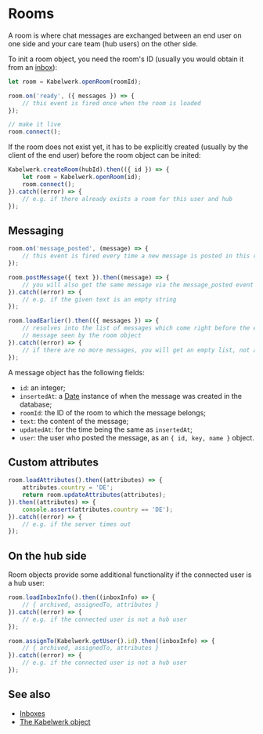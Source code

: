 # Rooms

A room is where chat messages are exchanged between an end user on one side and your care team (hub users) on the other side.

To init a room object, you need the room's ID (usually you would obtain it from an [inbox](./inboxes.md)):

```js
let room = Kabelwerk.openRoom(roomId);

room.on('ready', ({ messages }) => {
    // this event is fired once when the room is loaded
});

// make it live
room.connect();
```

If the room does not exist yet, it has to be explicitly created (usually by the client of the end user) before the room object can be inited:

```js
Kabelwerk.createRoom(hubId).then(({ id }) => {
    let room = Kabelwerk.openRoom(id);
    room.connect();
}).catch((error) => {
    // e.g. if there already exists a room for this user and hub
});
```


## Messaging

```js
room.on('message_posted', (message) => {
    // this event is fired every time a new message is posted in this room
});

room.postMessage({ text }).then((message) => {
    // you will also get the same message via the message_posted event
}).catch((error) => {
    // e.g. if the given text is an empty string
});

room.loadEarlier().then(({ messages }) => {
    // resolves into the list of messages which come right before the earliest
    // message seen by the room object
}).catch((error) => {
    // if there are no more messages, you will get an empty list, not an error
});
```

A message object has the following fields:

- `id`: an integer;
- `insertedAt`: a [Date](https://developer.mozilla.org/en-US/docs/Web/JavaScript/Reference/Global_Objects/Date) instance of when the message was created in the database;
- `roomId`: the ID of the room to which the message belongs;
- `text`: the content of the message;
- `updatedAt`: for the time being the same as `insertedAt`;
- `user`: the user who posted the message, as an `{ id, key, name }` object.


## Custom attributes

```js
room.loadAttributes().then((attributes) => {
    attributes.country = 'DE';
    return room.updateAttributes(attributes);
}).then((attributes) => {
    console.assert(attributes.country == 'DE');
}).catch((error) => {
    // e.g. if the server times out
});
```


## On the hub side

Room objects provide some additional functionality if the connected user is a hub user:

```js
room.loadInboxInfo().then((inboxInfo) => {
    // { archived, assignedTo, attributes }
}).catch((error) => {
    // e.g. if the connected user is not a hub user
});

room.assignTo(Kabelwerk.getUser().id).then((inboxInfo) => {
    // { archived, assignedTo, attributes }
}).catch((error) => {
    // e.g. if the connected user is not a hub user
});
```


## See also

- [Inboxes](./inboxes.md)
- [The Kabelwerk object](./kabelwerk.md)
